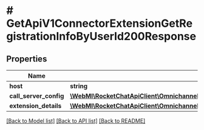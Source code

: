 # # GetApiV1ConnectorExtensionGetRegistrationInfoByUserId200Response

## Properties

Name | Type | Description | Notes
------------ | ------------- | ------------- | -------------
**host** | **string** |  | [optional]
**call_server_config** | [**\WebMI\RocketChatApiClient\OmnichannelApi\Model\GetApiV1ConnectorExtensionGetRegistrationInfoByUserId200ResponseCallServerConfig**](GetApiV1ConnectorExtensionGetRegistrationInfoByUserId200ResponseCallServerConfig.md) |  | [optional]
**extension_details** | [**\WebMI\RocketChatApiClient\OmnichannelApi\Model\GetApiV1ConnectorExtensionGetRegistrationInfoByUserId200ResponseExtensionDetails**](GetApiV1ConnectorExtensionGetRegistrationInfoByUserId200ResponseExtensionDetails.md) |  | [optional]

[[Back to Model list]](../../README.md#models) [[Back to API list]](../../README.md#endpoints) [[Back to README]](../../README.md)

